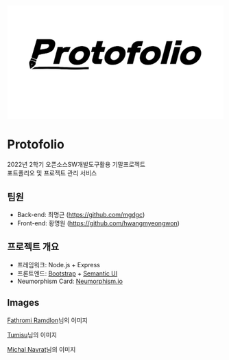 <img src="cover.PNG" width="640px"/>

# Protofolio

2022년 2학기 오픈소스SW개발도구활용 기말프로젝트
<br>포트폴리오 및 프로젝트 관리 서비스


## 팀원
- Back-end: 최명근 (https://github.com/mgdgc)
- Front-end: 황명원 (https://github.com/hwangmyeongwon)

## 프로젝트 개요
- 프레임워크: Node.js + Express
- 프론트엔드: [Bootstrap](https://getbootstrap.com) + [Semantic UI](https://semantic-ui.com)
- Neumorphism Card: [Neumorphism.io](https://neumorphism.io/)

## Images
<a href="https://pixabay.com/ko/users/ramdlon-710044/?utm_source=link-attribution&amp;utm_medium=referral&amp;utm_campaign=image&amp;utm_content=719174">Fathromi Ramdlon</a>님의 이미지

<a href="https://pixabay.com/ko/users/tumisu-148124/?utm_source=link-attribution&amp;utm_medium=referral&amp;utm_campaign=image&amp;utm_content=4368784">Tumisu</a>님의 이미지

<a href="https://pixabay.com/ko/users/michalnavrat-6900665/?utm_source=link-attribution&amp;utm_medium=referral&amp;utm_campaign=image&amp;utm_content=3529744">Michal Navrat</a>님의 이미지
